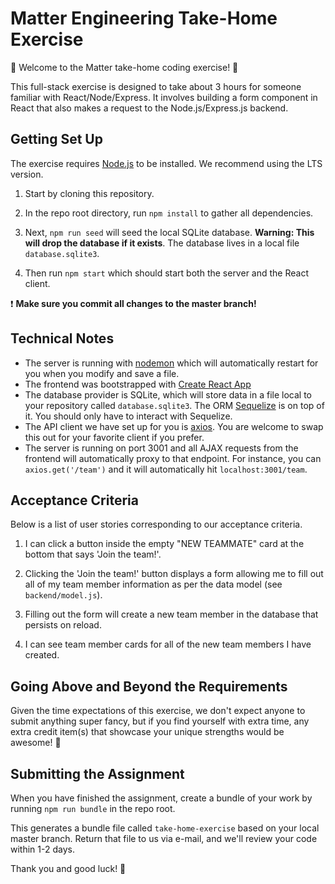 # Matter Engineering Take-Home Exercise

💫 Welcome to the Matter take-home coding exercise! 🎉

This full-stack exercise is designed to take about 3 hours for someone familiar with React/Node/Express. It involves building a form component in React that also makes a request to the Node.js/Express.js backend.

## Getting Set Up

The exercise requires [Node.js](https://nodejs.org/en/) to be installed. We recommend using the LTS version.

1. Start by cloning this repository.

1. In the repo root directory, run `npm install` to gather all dependencies.

1. Next, `npm run seed` will seed the local SQLite database. **Warning: This will drop the database if it exists**. The database lives in a local file `database.sqlite3`.

1. Then run `npm start` which should start both the server and the React client.

❗️ **Make sure you commit all changes to the master branch!**

## Technical Notes

- The server is running with [nodemon](https://nodemon.io/) which will automatically restart for you when you modify and save a file.
- The frontend was bootstrapped with [Create React App](https://facebook.github.io/create-react-app/docs/getting-started)
- The database provider is SQLite, which will store data in a file local to your repository called `database.sqlite3`. The ORM [Sequelize](http://docs.sequelizejs.com/) is on top of it. You should only have to interact with Sequelize.
- The API client we have set up for you is [axios](https://github.com/axios/axios). You are welcome to swap this out for your favorite client if you prefer.
- The server is running on port 3001 and all AJAX requests from the frontend will automatically proxy to that endpoint. For instance, you can `axios.get('/team')` and it will automatically hit `localhost:3001/team`.

## Acceptance Criteria

Below is a list of user stories corresponding to our acceptance criteria.

1. I can click a button inside the empty "NEW TEAMMATE" card at the bottom that says 'Join the team!'.

1. Clicking the 'Join the team!' button displays a form allowing me to fill out all of my team member information as per the data model (see `backend/model.js`).

1. Filling out the form will create a new team member in the database that persists on reload.

1. I can see team member cards for all of the new team members I have created.

## Going Above and Beyond the Requirements

Given the time expectations of this exercise, we don't expect anyone to submit anything super fancy, but if you find yourself with extra time, any extra credit item(s) that showcase your unique strengths would be awesome! 🙌

## Submitting the Assignment

When you have finished the assignment, create a bundle of your work by running `npm run bundle` in the repo root.

This generates a bundle file called `take-home-exercise` based on your local master branch. Return that file to us via e-mail, and we'll review your code within 1-2 days.

Thank you and good luck! 🙏
